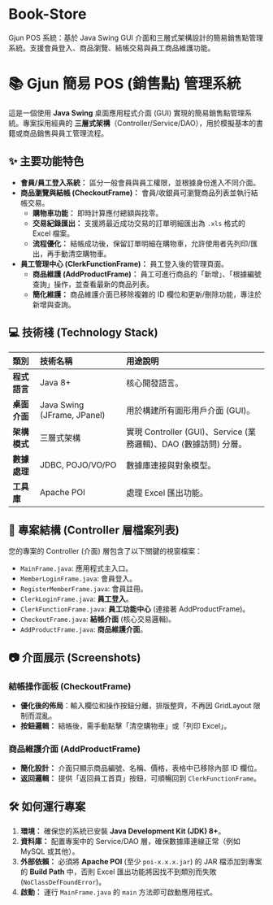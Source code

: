 # Book-Store
Gjun POS 系統：基於 Java Swing GUI 介面和三層式架構設計的簡易銷售點管理系統。支援會員登入、商品瀏覽、結帳交易與員工商品維護功能。

# 📚 Gjun 簡易 POS (銷售點) 管理系統

這是一個使用 **Java Swing** 桌面應用程式介面 (GUI) 實現的簡易銷售點管理系統。專案採用經典的 **三層式架構**（Controller/Service/DAO），用於模擬基本的書籍或商品銷售與員工管理流程。

## ✨ 主要功能特色

* **會員/員工登入系統：** 區分一般會員與員工權限，並根據身份進入不同介面。
* **商品瀏覽與結帳 (CheckoutFrame)：** 會員/收銀員可瀏覽商品列表並執行結帳交易。
    * **購物車功能：** 即時計算應付總額與找零。
    * **交易紀錄匯出：** 支援將最近成功交易的訂單明細匯出為 `.xls` 格式的 Excel 檔案。
    * **流程優化：** 結帳成功後，保留訂單明細在購物車，允許使用者先列印/匯出，再手動清空購物車。
* **員工管理中心 (ClerkFunctionFrame)：** 員工登入後的管理頁面。
    * **商品維護 (AddProductFrame)：** 員工可進行商品的「新增」、「根據編號查詢」操作，並查看最新的商品列表。
    * **簡化維護：** 商品維護介面已移除複雜的 ID 欄位和更新/刪除功能，專注於新增與查詢。

## 💻 技術棧 (Technology Stack)

| 類別 | 技術名稱 | 用途說明 |
| :--- | :--- | :--- |
| **程式語言** | Java 8+ | 核心開發語言。 |
| **桌面介面** | Java Swing (JFrame, JPanel) | 用於構建所有圖形用戶介面 (GUI)。 |
| **架構模式** | 三層式架構 | 實現 Controller (GUI)、Service (業務邏輯)、DAO (數據訪問) 分層。 |
| **數據處理** | JDBC, POJO/VO/PO | 數據庫連接與對象模型。 |
| **工具庫** | Apache POI | 處理 Excel 匯出功能。 |

## 📂 專案結構 (Controller 層檔案列表)

您的專案的 Controller (介面) 層包含了以下關鍵的視窗檔案：

* `MainFrame.java`: 應用程式主入口。
* `MemberLoginFrame.java`: 會員登入。
* `RegisterMemberFrame.java`: 會員註冊。
* `ClerkLoginFrame.java`: **員工登入**。
* `ClerkFunctionFrame.java`: **員工功能中心** (連接著 AddProductFrame)。
* `CheckoutFrame.java`: **結帳介面** (核心交易邏輯)。
* `AddProductFrame.java`: **商品維護介面**。

## 📷 介面展示 (Screenshots)

### 結帳操作面板 (CheckoutFrame)

* **優化後的佈局**：輸入欄位和操作按鈕分離，排版整齊，不再因 GridLayout 限制而混亂。
* **按鈕邏輯：** 結帳後，需手動點擊「清空購物車」或「列印 Excel」。

### 商品維護介面 (AddProductFrame)

* **簡化設計：** 介面只顯示商品編號、名稱、價格，表格中已移除內部 ID 欄位。
* **返回邏輯：** 提供「返回員工首頁」按鈕，可順暢回到 `ClerkFunctionFrame`。

## 🛠️ 如何運行專案

1.  **環境：** 確保您的系統已安裝 **Java Development Kit (JDK) 8+**。
2.  **資料庫：** 配置專案中的 Service/DAO 層，確保數據庫連線正常（例如 MySQL 或其他）。
3.  **外部依賴：** 必須將 **Apache POI** (至少 `poi-x.x.x.jar`) 的 JAR 檔添加到專案的 **Build Path** 中，否則 Excel 匯出功能將因找不到類別而失敗 (`NoClassDefFoundError`)。
4.  **啟動：** 運行 `MainFrame.java` 的 `main` 方法即可啟動應用程式。
